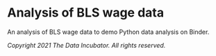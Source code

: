 # Analysis of BLS wage data

An analysis of BLS wage data to demo Python data analysis on Binder.

_Copyright 2021 The Data Incubator.  All rights reserved._

